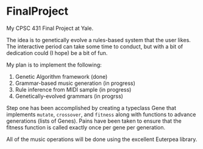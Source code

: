 FinalProject
============

My CPSC 431 Final Project at Yale.

The idea is to genetically evolve a rules-based system that the user likes. The interactive period can take some time to conduct, but with a bit of dedication could (I hope) be a bit of fun.

My plan is to implement the following:

1. Genetic Algorithm framework     (done)
2. Grammar-based music generation  (in progress)
3. Rule inference from MIDI sample (in progress)
4. Genetically-evolved grammars    (in progrss)

Step one has been accomplished by creating a typeclass Gene that implements `mutate`, `crossover`, and `fitness` along with functions to advance generations (lists of Genes).
Pains have been taken to ensure that the fitness function is called exactly once per gene per generation.

All of the music operations will be done using the excellent Euterpea library.
